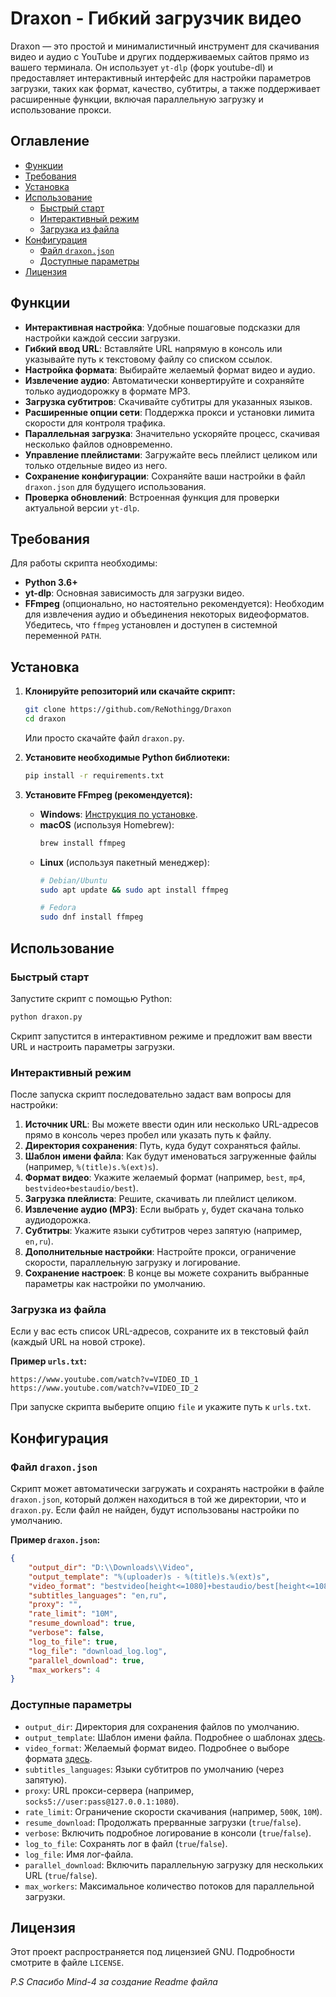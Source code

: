 # Draxon - Гибкий загрузчик видео

Draxon — это простой и минималистичный инструмент для скачивания видео и аудио с YouTube и других поддерживаемых сайтов прямо из вашего терминала. Он использует `yt-dlp` (форк youtube-dl) и предоставляет интерактивный интерфейс для настройки параметров загрузки, таких как формат, качество, субтитры, а также поддерживает расширенные функции, включая параллельную загрузку и использование прокси.

## Оглавление
- [Функции](#функции)
- [Требования](#требования)
- [Установка](#установка)
- [Использование](#использование)
  - [Быстрый старт](#быстрый-старт)
  - [Интерактивный режим](#интерактивный-режим)
  - [Загрузка из файла](#загрузка-из-файла)
- [Конфигурация](#конфигурация)
  - [Файл `draxon.json`](#файл-draxonjson)
  - [Доступные параметры](#доступные-параметры)
- [Лицензия](#лицензия)

## Функции

*   **Интерактивная настройка**: Удобные пошаговые подсказки для настройки каждой сессии загрузки.
*   **Гибкий ввод URL**: Вставляйте URL напрямую в консоль или указывайте путь к текстовому файлу со списком ссылок.
*   **Настройка формата**: Выбирайте желаемый формат видео и аудио.
*   **Извлечение аудио**: Автоматически конвертируйте и сохраняйте только аудиодорожку в формате MP3.
*   **Загрузка субтитров**: Скачивайте субтитры для указанных языков.
*   **Расширенные опции сети**: Поддержка прокси и установки лимита скорости для контроля трафика.
*   **Параллельная загрузка**: Значительно ускоряйте процесс, скачивая несколько файлов одновременно.
*   **Управление плейлистами**: Загружайте весь плейлист целиком или только отдельные видео из него.
*   **Сохранение конфигурации**: Сохраняйте ваши настройки в файл `draxon.json` для будущего использования.
*   **Проверка обновлений**: Встроенная функция для проверки актуальной версии `yt-dlp`.

## Требования

Для работы скрипта необходимы:

*   **Python 3.6+**
*   **yt-dlp**: Основная зависимость для загрузки видео.
*   **FFmpeg** (опционально, но настоятельно рекомендуется): Необходим для извлечения аудио и объединения некоторых видеоформатов. Убедитесь, что `ffmpeg` установлен и доступен в системной переменной `PATH`.

## Установка

1.  **Клонируйте репозиторий или скачайте скрипт:**
    ```bash
    git clone https://github.com/ReNothingg/Draxon
    cd draxon
    ```
    Или просто скачайте файл `draxon.py`.

2.  **Установите необходимые Python библиотеки:**
    ```bash
    pip install -r requirements.txt
    ```

3.  **Установите FFmpeg (рекомендуется):**
    *   **Windows**: [Инструкция по установке](https://github.com/ReNothingg/ReNothingg/blob/main/Install-ffmpeg.md).
    *   **macOS** (используя Homebrew):
        ```bash
        brew install ffmpeg
        ```
    *   **Linux** (используя пакетный менеджер):
        ```bash
        # Debian/Ubuntu
        sudo apt update && sudo apt install ffmpeg

        # Fedora
        sudo dnf install ffmpeg
        ```

## Использование

### Быстрый старт

Запустите скрипт с помощью Python:

```bash
python draxon.py
```

Скрипт запустится в интерактивном режиме и предложит вам ввести URL и настроить параметры загрузки.

### Интерактивный режим

После запуска скрипт последовательно задаст вам вопросы для настройки:

1.  **Источник URL**: Вы можете ввести один или несколько URL-адресов прямо в консоль через пробел или указать путь к файлу.
2.  **Директория сохранения**: Путь, куда будут сохраняться файлы.
3.  **Шаблон имени файла**: Как будут именоваться загруженные файлы (например, `%(title)s.%(ext)s`).
4.  **Формат видео**: Укажите желаемый формат (например, `best`, `mp4`, `bestvideo+bestaudio/best`).
5.  **Загрузка плейлиста**: Решите, скачивать ли плейлист целиком.
6.  **Извлечение аудио (MP3)**: Если выбрать `y`, будет скачана только аудиодорожка.
7.  **Субтитры**: Укажите языки субтитров через запятую (например, `en,ru`).
8.  **Дополнительные настройки**: Настройте прокси, ограничение скорости, параллельную загрузку и логирование.
9.  **Сохранение настроек**: В конце вы можете сохранить выбранные параметры как настройки по умолчанию.

### Загрузка из файла

Если у вас есть список URL-адресов, сохраните их в текстовый файл (каждый URL на новой строке).

**Пример `urls.txt`:**
```
https://www.youtube.com/watch?v=VIDEO_ID_1
https://www.youtube.com/watch?v=VIDEO_ID_2
```

При запуске скрипта выберите опцию `file` и укажите путь к `urls.txt`.

## Конфигурация

### Файл `draxon.json`

Скрипт может автоматически загружать и сохранять настройки в файле `draxon.json`, который должен находиться в той же директории, что и `draxon.py`. Если файл не найден, будут использованы настройки по умолчанию.

**Пример `draxon.json`:**
```json
{
    "output_dir": "D:\\Downloads\\Video",
    "output_template": "%(uploader)s - %(title)s.%(ext)s",
    "video_format": "bestvideo[height<=1080]+bestaudio/best[height<=1080]",
    "subtitles_languages": "en,ru",
    "proxy": "",
    "rate_limit": "10M",
    "resume_download": true,
    "verbose": false,
    "log_to_file": true,
    "log_file": "download_log.log",
    "parallel_download": true,
    "max_workers": 4
}
```

### Доступные параметры

*   `output_dir`: Директория для сохранения файлов по умолчанию.
*   `output_template`: Шаблон имени файла. Подробнее о шаблонах [здесь](https://github.com/yt-dlp/yt-dlp#output-template).
*   `video_format`: Желаемый формат видео. Подробнее о выборе формата [здесь](https://github.com/yt-dlp/yt-dlp#format-selection).
*   `subtitles_languages`: Языки субтитров по умолчанию (через запятую).
*   `proxy`: URL прокси-сервера (например, `socks5://user:pass@127.0.0.1:1080`).
*   `rate_limit`: Ограничение скорости скачивания (например, `500K`, `10M`).
*   `resume_download`: Продолжать прерванные загрузки (`true`/`false`).
*   `verbose`: Включить подробное логирование в консоли (`true`/`false`).
*   `log_to_file`: Сохранять лог в файл (`true`/`false`).
*   `log_file`: Имя лог-файла.
*   `parallel_download`: Включить параллельную загрузку для нескольких URL (`true`/`false`).
*   `max_workers`: Максимальное количество потоков для параллельной загрузки.

## Лицензия

Этот проект распространяется под лицензией GNU. Подробности смотрите в файле `LICENSE`.

*P.S Спасибо Mind-4 за создание Readme файла*